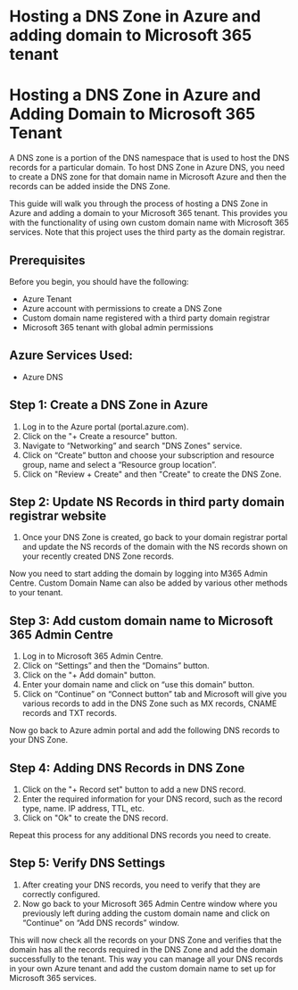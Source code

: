# Hosting a DNS Zone in Azure and adding domain to Microsoft 365 tenant

# Hosting a DNS Zone in Azure and Adding Domain to Microsoft 365 Tenant

A DNS zone is a portion of the DNS namespace that is used to host the DNS records for a particular domain. To host DNS Zone in Azure DNS, you need to create a DNS zone for that domain name in Microsoft Azure and then the records can be added inside the DNS Zone.

This guide will walk you through the process of hosting a DNS Zone in Azure and adding a domain to your Microsoft 365 tenant. This provides you with the functionality of using own custom domain name with Microsoft 365 services. Note that this project uses the third party as the domain registrar.

## Prerequisites

Before you begin, you should have the following:

- Azure Tenant
- Azure account with permissions to create a DNS Zone
- Custom domain name registered with a third party domain registrar
- Microsoft 365 tenant with global admin permissions

## Azure Services Used:

- Azure DNS

## Step 1: Create a DNS Zone in Azure

1. Log in to the Azure portal (portal.azure.com).
2. Click on the "+ Create a resource" button.
3. Navigate to “Networking” and search "DNS Zones" service.
4. Click on “Create” button and choose your subscription and resource group, name and select a “Resource group location”.
5. Click on "Review + Create" and then "Create" to create the DNS Zone.

## Step 2: Update NS Records in third party domain registrar website

1. Once your DNS Zone is created, go back to your domain registrar portal and update the NS records of the domain with the NS records shown on your recently created DNS Zone records.

Now you need to start adding the domain by logging into M365 Admin Centre. Custom Domain Name can also be added by various other methods to your tenant.

## Step 3: Add custom domain name to Microsoft 365 Admin Centre

1. Log in to Microsoft 365 Admin Centre.
2. Click on “Settings” and then the “Domains” button.
3. Click on the "+ Add domain" button.
4. Enter your domain name and click on “use this domain” button.
5. Click on “Continue” on “Connect button” tab and Microsoft will give you various records to add in the DNS Zone such as MX records, CNAME records and TXT records.

Now go back to Azure admin portal and add the following DNS records to your DNS Zone.

## Step 4: Adding DNS Records in DNS Zone

1. Click on the "+ Record set" button to add a new DNS record.
2. Enter the required information for your DNS record, such as the record type, name. IP address, TTL, etc. 
3. Click on "Ok" to create the DNS record.

Repeat this process for any additional DNS records you need to create.

## Step 5: Verify DNS Settings

1. After creating your DNS records, you need to verify that they are correctly configured.
2. Now go back to your Microsoft 365 Admin Centre window where you previously left during adding the custom domain name and click on “Continue" on “Add DNS records” window.

This will now check all the records on your DNS Zone and verifies that the domain has all the records required in the DNS Zone and add the domain successfully to the tenant. This way you can manage all your DNS records in your own Azure tenant and add the custom domain name to set up for Microsoft 365 services.